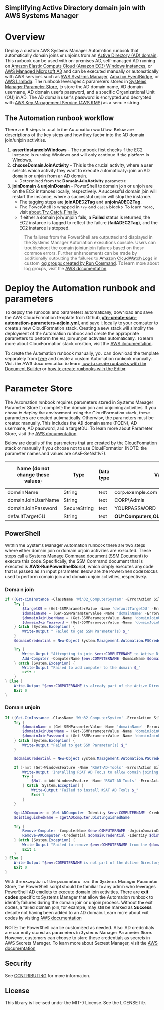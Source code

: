 ## Simplifying Active Directory domain join with AWS Systems Manager

# Overview
Deploy a custom AWS Systems Manager Automation runbook that automatically domain joins or unjoins from an [Active Directory (AD) domain](https://docs.microsoft.com/en-us/windows-server/identity/ad-ds/get-started/virtual-dc/active-directory-domain-services-overview). This runbook can be used with on-premises AD, self-managed AD running on [Amazon Elastic Compute Cloud (Amazon EC2) Windows instances](https://aws.amazon.com/windows/products/ec2/), or [AWS Managed Microsoft AD](https://aws.amazon.com/directoryservice/) and can be executed manually or automatically with AWS services such as [AWS Systems Manager](https://aws.amazon.com/systems-manager/), [Amazon EventBridge](https://aws.amazon.com/eventbridge/), or [AWS Lambda](https://aws.amazon.com/lambda/). The runbook leverages 4 parameters stored in [Systems Manager Parameter Store](https://docs.aws.amazon.com/systems-manager/latest/userguide/systems-manager-parameter-store.html), to store the AD domain name, AD domain username, AD domain user's password, and a specific Organizational Unit (OU) in AD. The AD domain user's password is encrypted and decrypted with [AWS Key Management Service (AWS KMS)](https://aws.amazon.com/kms/) as a secure string.

## The Automation runbook workflow
There are 9 steps in total in the Automation workflow. Below are descriptions of the key steps and how they factor into the AD domain join/unjoin activities.
1. **assertInstanceIsWindows** - The runbook first checks if the EC2 instance is running Windows and will only continue if the platform is Windows.
2. **chooseDomainJoinActivity** - This is the crucial activity, where a user selects which activity they want to execute automatically: join an AD domain or unjoin from an AD domain.
   - Determined from the **DomainJoinActivity** parameter.
3. **joinDomain** & **unjoinDomain** - PowerShell to domain join or unjoin are  on the EC2 instances locally, respectively. A successful domain join will restart the instance, where a successful unjoin will stop the instance.
   - The tagging steps are **joinADEC2Tag** and **unjoinADEC2Tag**.
   - The PowerShell is wrapped in ```try``` and ```catch``` blocks. To learn more, visit [about_Try_Catch_Finally](https://docs.microsoft.com/en-us/powershell/module/microsoft.powershell.core/about/about_try_catch_finally?view=powershell-7.2).
   - If either a domain join/unjoin fails, a **Failed** status is returned, the EC2 instance is tagged to reflect the failure (**failADEC2Tag**), and the EC2 instance is stopped.
   > The failures from the PowerShell are outputted and displayed in the Systems Manager Automation executions console. Users can troubleshoot the domain join/unjoin failures based on these common errors. Further enhancements can be made by additionally outputting the failures to [Amazon CloudWatch Logs](https://docs.aws.amazon.com/AmazonCloudWatch/latest/logs/WhatIsCloudWatchLogs.html) in custom [log groups created by Run Command](https://docs.aws.amazon.com/systems-manager/latest/userguide/sysman-rc-setting-up-cwlogs.html). To learn more about log groups, visit the [AWS documentation](https://docs.aws.amazon.com/AmazonCloudWatch/latest/logs/Working-with-log-groups-and-streams.html).

# Deploy the Automation runbook and parameters
To deploy the runbook and parameters automatically, download and save the AWS CloudFormation template from Github, [**cfn-create-ssm-automation-parameters-adjoin.yml**](templates/cfn-create-ssm-automation-parameters-adjoin.yml), and save it locally to your computer to create a new CloudFormation stack. Creating a new stack will simplify the deployment of the Automation runbook and create the appropriate parameters to perform the AD join/unjoin activities automatically. To learn more about CloudFormation stack creation, visit the [AWS documentation](https://docs.aws.amazon.com/AWSCloudFormation/latest/UserGuide/GettingStarted.Walkthrough.html#GettingStarted.Walkthrough.createstack).

To create the Automation runbook manually, you can download the template separately from [here](templates/ssm-automation-domainjoinunjoin.yaml) and create a custom Automation runbook manually. Visit the AWS documentation to learn [how to create runbooks with the Document Builder](https://docs.aws.amazon.com/systems-manager/latest/userguide/automation-document-builder.html) or [how to create runbooks with the Editor](https://docs.aws.amazon.com/systems-manager/latest/userguide/automation-document-editor.html).

# Parameter Store
The Automation runbook requires parameters stored in Systems Manager Parameter Store to complete the domain join and unjoining activities. If you chose to deploy the environment using the CloudFormation stack, these parameters are created automatically. Otherwise, the parameters must be created manually. This includes the AD domain name (FQDN), AD username, AD password, and a targetOU. To learn more about Parameter Store, visit the [AWS documentation](https://docs.aws.amazon.com/systems-manager/latest/userguide/systems-manager-parameter-store.html).

Below are details of the parameters that are created by the CloudFormation stack or manually if you choose not to use CloudFormation (NOTE: the parameter names and values are cAsE-SeNsItIvE).

|Name (do not change these values)	|Type	|Data type	|Value (example values)	|AWS KMS Key ID Required	|
|---	|---	|---	|---	|---	|
|domainName	|String	|text	|corp.example.com	|No	|
|domainJoinUserName	|String	|text	|CORP\Admin	|No	|
|domainJoinPassword	|SecureString	|text	|YOURPASSWORD	|Yes	|
|defaultTargetOU	|String	|text	|**OU=Computers,OU=CORP,dc=corp,dc=example,dc=com**	|No	|

## PowerShell

Within the Systems Manager Automation runbook there are two steps where either domain join or domain unjoin activities are executed. These steps call a [Systems Manage Command document (SSM Document)](https://docs.aws.amazon.com/systems-manager/latest/userguide/sysman-ssm-docs.html) to execute this code. Specifically, the SSM Command document that is executed is **AWS-RunPowerShellScript**, which simply executes any code that is passed as an input parameter. Below are the PowerShell code blocks used to perform domain join and domain unjoin activities, respectively.

### Domain join
```powershell
If ((Get-CimInstance -ClassName 'Win32_ComputerSystem' -ErrorAction SilentlyContinue | Select-Object -ExpandProperty 'PartOfDomain') -eq $false) {
    Try {
        $targetOU = (Get-SSMParameterValue -Name 'defaultTargetOU' -ErrorAction Stop).Parameters[0].Value
        $domainName = (Get-SSMParameterValue -Name 'domainName' -ErrorAction Stop).Parameters[0].Value
        $domainJoinUserName = (Get-SSMParameterValue -Name 'domainJoinUserName' -ErrorAction Stop).Parameters[0].Value
        $domainJoinPassword = (Get-SSMParameterValue -Name 'domainJoinPassword' -WithDecryption:$true -ErrorAction Stop).Parameters[0].Value | ConvertTo-SecureString -AsPlainText -Force
    } Catch [System.Exception] {
        Write-Output " Failed to get SSM Parameter(s) $_"
    }
    $domainCredential = New-Object System.Management.Automation.PSCredential($domainJoinUserName, $domainJoinPassword)

    Try {
        Write-Output "Attempting to join $env:COMPUTERNAME to Active Directory domain: $domainName and moving $env:COMPUTERNAME to the following OU: $targetOU."
        Add-Computer -ComputerName $env:COMPUTERNAME -DomainName $domainName -Credential $domainCredential -OUPath $targetOU -Restart:$false -ErrorAction Stop 
    } Catch [System.Exception] {
        Write-Output "Failed to add computer to the domain $_"
        Exit 1
    }
} Else {
    Write-Output "$env:COMPUTERNAME is already part of the Active Directory domain $domainName."
    Exit 0
}
```

### Domain unjoin
```powershell
If ((Get-CimInstance -ClassName 'Win32_ComputerSystem' -ErrorAction SilentlyContinue | Select-Object -ExpandProperty 'PartOfDomain') -eq $true) {
    Try {
        $domainName = (Get-SSMParameterValue -Name 'domainName' -ErrorAction Stop).Parameters[0].Value
        $domainJoinUserName = (Get-SSMParameterValue -Name 'domainJoinUserName' -ErrorAction Stop).Parameters[0].Value
        $domainJoinPassword = (Get-SSMParameterValue -Name 'domainJoinPassword' -WithDecryption:$true -ErrorAction Stop).Parameters[0].Value | ConvertTo-SecureString -AsPlainText -Force
    } Catch [System.Exception] {
        Write-Output "Failed to get SSM Parameter(s) $_"
    }

    $domainCredential = New-Object System.Management.Automation.PSCredential($domainJoinUserName, $domainJoinPassword)

    If (-not (Get-WindowsFeature -Name 'RSAT-AD-Tools' -ErrorAction SilentlyContinue | Select-Object -ExpandProperty 'Installed')) {
        Write-Output 'Installing RSAT AD Tools to allow domain joining'
        Try {
            $Null = Add-WindowsFeature -Name 'RSAT-AD-Tools' -ErrorAction Stop
        } Catch [System.Exception] {
            Write-Output "Failed to install RSAT AD Tools $_"
            Exit 1
        }    
    }
    
    $getADComputer = (Get-ADComputer -Identity $env:COMPUTERNAME -Credential $domainCredential)
    $distinguishedName = $getADComputer.DistinguishedName

    Try {
        Remove-Computer -ComputerName $env:COMPUTERNAME -UnjoinDomainCredential $domainCredential -Verbose -Force -Restart:$false -ErrorAction Stop
        Remove-ADComputer -Credential $domainCredential -Identity $distinguishedName -Server $domainName -Confirm:$False -Verbose -ErrorAction Stop
    } Catch [System.Exception] {
        Write-Output "Failed to remove $env:COMPUTERNAME from the $domainName domain and in a Windows Workgroup. $_"
        Exit 1
    }  
} Else {
    Write-Output "$env:COMPUTERNAME is not part of the Active Directory domain $domainName and already part of a Windows Workgroup."
    Exit 0
}
```

With the exception of the parameters from the Systems Manager Parameter Store, the PowerShell script should be familiar to any admin who leverages PowerShell AD cmdlets to execute domain join activities. There are **exit codes** specific to Systems Manager that allow the Automation runbook to identify failures during the domain join or unjoin process. Without the exit codes, a failed domain join, for example, may still be marked as **Success** despite not having been added to an AD domain. Learn more about exit codes by visiting [AWS documentation](https://docs.aws.amazon.com/systems-manager/latest/userguide/command-exit-codes.html).

NOTE: the PowerShell can be customized as needed. Also, AD credentials are currently stored as parameters in Systems Manager Parameter Store. However, customers can choose to store these credentials as secrets in AWS Secrets Manager. To learn more about Secrest Manager, visit the [AWS documentation](https://docs.aws.amazon.com/secretsmanager/latest/userguide/intro.html)

## Security

See [CONTRIBUTING](CONTRIBUTING.md#security-issue-notifications) for more information.

## License

This library is licensed under the MIT-0 License. See the LICENSE file.
